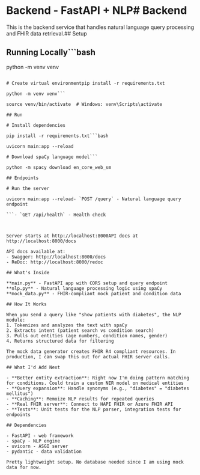 # Backend - FastAPI + NLP# Backend



This is the backend service that handles natural language query processing and FHIR data retrieval.## Setup



## Running Locally```bash

python -m venv venv

```bashsource venv/bin/activate  # Windows: venv\Scripts\activate

# Create virtual environmentpip install -r requirements.txt

python -m venv venv```

source venv/bin/activate  # Windows: venv\Scripts\activate

## Run

# Install dependencies

pip install -r requirements.txt```bash

uvicorn main:app --reload

# Download spaCy language model```

python -m spacy download en_core_web_sm

## Endpoints

# Run the server

uvicorn main:app --reload- `POST /query` - Natural language query endpoint

```- `GET /api/health` - Health check



Server starts at http://localhost:8000API docs at http://localhost:8000/docs

API docs available at:
- Swagger: http://localhost:8000/docs
- ReDoc: http://localhost:8000/redoc

## What's Inside

**main.py** - FastAPI app with CORS setup and query endpoint
**nlp.py** - Natural language processing logic using spaCy
**mock_data.py** - FHIR-compliant mock patient and condition data

## How It Works

When you send a query like "show patients with diabetes", the NLP module:
1. Tokenizes and analyzes the text with spaCy
2. Extracts intent (patient search vs condition search)
3. Pulls out entities (age numbers, condition names, gender)
4. Returns structured data for filtering

The mock data generator creates FHIR R4 compliant resources. In production, I can swap this out for actual FHIR server calls.

## What I'd Add Next

- **Better entity extraction**: Right now I'm doing pattern matching for conditions. Could train a custom NER model on medical entities
- **Query expansion**: Handle synonyms (e.g., "diabetes" = "diabetes mellitus")
- **Caching**: Memoize NLP results for repeated queries
- **Real FHIR server**: Connect to HAPI FHIR or Azure FHIR API
- **Tests**: Unit tests for the NLP parser, integration tests for endpoints

## Dependencies

- FastAPI - web framework
- spaCy - NLP engine
- uvicorn - ASGI server
- pydantic - data validation

Pretty lightweight setup. No database needed since I am using mock data for now.
